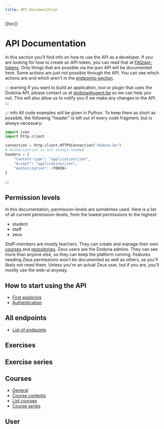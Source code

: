 ```yaml
---
title: API Documentation
---
```


[[toc]]

# API Documentation

In this section you'll find info on how to use the API as a developer. If you are looking for how to create an API-token, you can read that at [FAQ/api-tokens](../faq/api-tokens).
Only things that are possible via the json API will be documented here. Some actions are just not possible through the API. You can see which actions are and which aren't in the [endpoints-section](./all_endpoints).

::: warning
If you want to build an application, tool or plugin that uses the Dodona API, please contact us at [dodona@ugent.be](mailto:dodona@ugent.be) so we can help you out. This will also allow us to notify you if we make any changes to the API.
:::

::: info
All code examples will be given in Python. To keep them as short as possible, the following "header" is left out of every code fragment, but is always necessary:
```python
import json
import http.client

connection = http.client.HTTPSConnection("dodona.be")
# Authorization is not always needed
headers = {
    "Content-type": "application/json",
    "Accept": "application/json",
    "Authorization": <TOKEN>
}
```
:::

## Permission levels
In this documentation, permission-levels are sometimes used. Here is a list of all current permission-levels, from the lowest permissions to the highest:
- student
- staff
- zeus

Staff-members are mostly teachers. They can create and manage their own [courses](./courses) and [repositories](../guides/exercises/creating-exercises/#repository-forken). Zeus users are the Dodona admins. They can see more than anyone else, so they can keep the platform running. Features needing Zeus permissions won't be documented as well as others, as you'll likely not need them. Unless you're an actual Zeus user, but if you are, you'll mostly use the web-ui anyway.


## How to start using the API
- [First exploring](./first_use#explore-via-browser)
- [Authentication](./first_use#authenticate)

## All endpoints
- [List of endpoints](./all_endpoints)
## Exercises


## Exercise series


## Courses
- [General](./courses/#general)
- [Course contents](./courses/#course-contents)
- [List courses](./courses/#list-courses)
- [Course series](./courses/#course-series)


## User